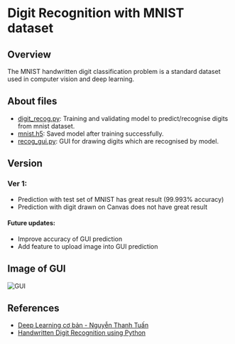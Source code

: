 # Digit Recognition with MNIST dataset  
## Overview  
The MNIST handwritten digit classification problem is a standard dataset used in computer vision and deep learning.  

## About files  
- [digit_recog.py](https://github.com/thanhtvt/ML-DL-projects/blob/main/digit_recognization/digit_recog.py): Training and validating model to predict/recognise digits from mnist dataset.
- [mnist.h5](https://github.com/thanhtvt/ML-DL-projects/blob/main/digit_recognization/mnist.h5): Saved model after training successfully.
- [recog_gui.py](https://github.com/thanhtvt/ML-DL-projects/blob/main/digit_recognization/recog_gui.py): GUI for drawing digits which are recognised by model.  

## Version
### Ver 1:   
- Prediction with test set of MNIST has great result (99.993% accuracy)
- Prediction with digit drawn on Canvas does not have great result 

#### Future updates:
- Improve accuracy of GUI prediction
- Add feature to upload image into GUI prediction

## Image of GUI  
![GUI](/gui.png)  
  
## References
- [Deep Learning cơ bản - Nguyễn Thanh Tuấn](https://drive.google.com/file/d/1lNjzISABdoc7SRq8tg-xkCRRZRABPCKi/view)
- [Handwritten Digit Recognition using Python](https://data-flair.training/blogs/python-deep-learning-project-handwritten-digit-recognition/)
